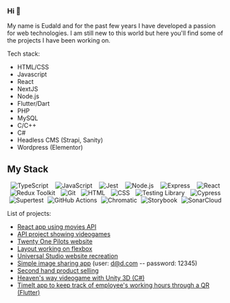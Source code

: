 ### Hi 👋


My name is Eudald and for the past few years I have developed a passion for web technologies. I am still new to this world but here you'll find some of the projects I have been working on.

Tech stack:
  - HTML/CSS
  - Javascript
  - React
  - NextJS
  - Node.js
  - Flutter/Dart
  - PHP
  - MySQL
  - C/C++
  - C#
  - Headless CMS (Strapi, Sanity)
  - Wordpress (Elementor)
  ## My Stack
<!-- Horizontal Icons -->
<div style="display: flex; justify-content: space-around; align-items: center; flex-wrap: wrap;">
  <img src="https://img.shields.io/badge/TypeScript-3178C6?style=flat&logo=typescript&logoColor=white&labelColor=3178C6" alt="TypeScript" />
  <img src="https://img.shields.io/badge/JavaScript-F7DF1E?style=flat&logo=javascript&logoColor=black&labelColor=F7DF1E" alt="JavaScript" />
  <img src="https://img.shields.io/badge/Jest-C21325?style=flat&logo=jest&logoColor=white&labelColor=C21325" alt="Jest" />
  <img src="https://img.shields.io/badge/Node.js-339933?style=flat&logo=node.js&logoColor=white&labelColor=339933" alt="Node.js" />
  <img src="https://img.shields.io/badge/Express-000000?style=flat&logo=express&logoColor=white&labelColor=000000" alt="Express" />
  <img src="https://img.shields.io/badge/React-61DAFB?style=flat&logo=react&logoColor=white&labelColor=61DAFB" alt="React" />
  <img src="https://img.shields.io/badge/Redux_Toolkit-764ABC?style=flat&logo=redux&logoColor=white&labelColor=764ABC" alt="Redux Toolkit" />
  <img src="https://img.shields.io/badge/Git-F05032?style=flat&logo=git&logoColor=white&labelColor=F05032" alt="Git" />
  <img src="https://img.shields.io/badge/HTML-E34F26?style=flat&logo=html5&logoColor=white&labelColor=E34F26" alt="HTML" />
  <img src="https://img.shields.io/badge/CSS-1572B6?style=flat&logo=css3&logoColor=white&labelColor=1572B6" alt="CSS" />
  <img src="https://img.shields.io/badge/Testing_Library-E33332?style=flat&logo=testing-library&logoColor=white&labelColor=E33332" alt="Testing Library" />
  <img src="https://img.shields.io/badge/Cypress-17202C?style=flat&logo=cypress&logoColor=white&labelColor=17202C" alt="Cypress" />
  <img src="https://img.shields.io/badge/Supertest-000000?style=flat&logo=insomnia&logoColor=white&labelColor=000000" alt="Supertest" />
  <img src="https://img.shields.io/badge/GitHub_Actions-2088FF?style=flat&logo=github-actions&logoColor=white&labelColor=2088FF" alt="GitHub Actions" />
  <img src="https://img.shields.io/badge/Chromatic-7E13A2?style=flat&logo=chromatic&logoColor=white&labelColor=7E13A2" alt="Chromatic" />
  <img src="https://img.shields.io/badge/strapi-%232E7EEA.svg?style=for-the-badge&logo=strapi&logoColor=white" alt="Storybook" />
  <img src="https://img.shields.io/badge/SonarCloud-4E9BCD?style=flat&logo=sonarcloud&logoColor=white&labelColor=4E9BCD" alt="SonarCloud" />
</div>
  
List of projects:

  - <a href="https://github.com/eudaldmoya/movies-site">React app using movies API</a>
  - <a href="https://eudaldmoya.github.io/VideoGames/index">API project showing videogames</a>
  - <a href="https://eudaldmoya.github.io/TOPWebsite/index">Twenty One Pilots website</a>
  - <a href="https://eudaldmoya.github.io/LandingPage/index">Layout working on flexbox</a>
  - <a href="https://citmalumnes.upc.es/~eudaldmf/p3_progra/home.php">Universal Studio website recreation</a>
  - <a href="https://citmalumnes.upc.es/~eudaldmf/BD/Moya_Eudald_P04BBDD/">Simple image sharing app</a> (user: d@d.com -- password: 12345)
  - <a href="https://citmalumnes.upc.es/~eudaldmf/BD/P03/">Second hand product selling</a>
  - <a href="https://github.com/eudaldmoya/Heaven-s-Way-Videogame">Heaven's way videogame with Unity 3D (C#)</a>
  - <a href="https://github.com/eudaldmoya/TimeItApp">TimeIt app to keep track of employee's working hours through a QR (Flutter)</a>

